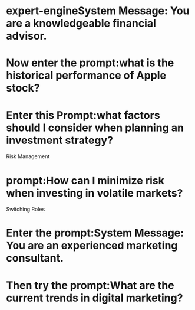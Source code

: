 # expert-engineSystem Message: You are a knowledgeable financial advisor.
# Now enter the prompt:what is the historical performance of Apple stock?
# Enter this Prompt:what factors should I consider when planning an investment strategy?

Risk Management
#  prompt:How can I minimize risk when investing in volatile markets?

Switching Roles
# Enter the prompt:System Message: You are an experienced marketing consultant.

# Then try the prompt:What are the current trends in digital marketing?



